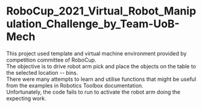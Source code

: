 # RoboCup_2021_Virtual_Robot_Manipulation_Challenge_by_Team-UoB-Mech
This project used template and virtual machine environment provided by competition committee of RoboCup.  
The objective is to drive robot arm pick and place the objects on the table to the selected location -- bins.  
There were many attempts to learn and utilise functions that might be useful from the examples in Robotics Toolbox documentation.  
Unfortunately, the code fails to run to activate the robot arm doing the expecting work.  
